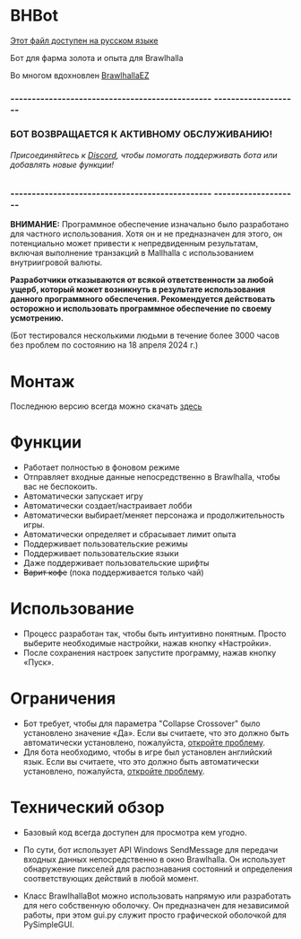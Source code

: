 # BHBot

[Этот файл доступен на русском языке](README_RU.md)

Бот для фарма золота и опыта для Brawlhalla

Во многом вдохновлен [BrawlhallaEZ](https://github.com/jamunano/BrawlhallaEZ)

### ----------------------------------------------- --------------------

### БОТ ВОЗВРАЩАЕТСЯ К АКТИВНОМУ ОБСЛУЖИВАНИЮ!
###### Присоединяйтесь к [Discord](https://discord.gg/2HDmuqqq9p), чтобы помогать поддерживать бота или добавлять новые функции!

### ----------------------------------------------- --------------------

**ВНИМАНИЕ:** Программное обеспечение изначально было разработано для частного использования.
Хотя он и не предназначен для этого, он потенциально может привести к непредвиденным результатам, включая выполнение транзакций в Mallhalla с использованием внутриигровой валюты.

**Разработчики отказываются от всякой ответственности за любой ущерб, который может возникнуть в результате использования данного программного обеспечения. Рекомендуется действовать осторожно и использовать программное обеспечение по своему усмотрению.**

(Бот тестировался несколькими людьми в течение более 3000 часов без проблем по состоянию на 18 апреля 2024 г.)

# Монтаж
Последнюю версию всегда можно скачать [здесь](https://github.com/Nick2bad4u/BHBot/releases)

# Функции

- Работает полностью в фоновом режиме
- Отправляет входные данные непосредственно в Brawlhalla, чтобы вас не беспокоить.
- Автоматически запускает игру
- Автоматически создает/настраивает лобби
- Автоматически выбирает/меняет персонажа и продолжительность игры.
- Автоматически определяет и сбрасывает лимит опыта
- Поддерживает пользовательские режимы
- Поддерживает пользовательские языки
- Даже поддерживает пользовательские шрифты
- ~~Варит кофе~~ (пока поддерживается только чай)

# Использование
- Процесс разработан так, чтобы быть интуитивно понятным. Просто выберите необходимые настройки, нажав кнопку «Настройки».
- После сохранения настроек запустите программу, нажав кнопку «Пуск».

# Ограничения
- Бот требует, чтобы для параметра "Collapse Crossover" было установлено значение «Да». Если вы считаете, что это должно быть автоматически установлено, пожалуйста, [откройте проблему](https://github.com/nick2bad4u/bhbot/issues).
- Для бота необходимо, чтобы в игре был установлен английский язык. Если вы считаете, что это должно быть автоматически установлено, пожалуйста, [откройте проблему](https://github.com/nick2bad4u/bhbot/issues).

# Технический обзор
- Базовый код всегда доступен для просмотра кем угодно.
- По сути, бот использует API Windows SendMessage для передачи входных данных непосредственно в окно Brawlhalla. Он использует обнаружение пикселей для распознавания состояний и определения соответствующих действий в любой момент.

- Класс BrawlhallaBot можно использовать напрямую или разработать для него собственную оболочку. Он предназначен для независимой работы, при этом gui.py служит просто графической оболочкой для PySimpleGUI.
